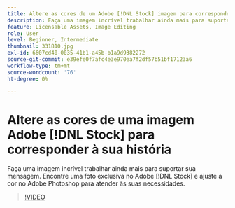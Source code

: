 ```yaml
---
title: Altere as cores de um Adobe [!DNL Stock] imagem para corresponder à sua história
description: Faça uma imagem incrível trabalhar ainda mais para suportar sua mensagem. Encontre uma foto exclusiva no Adobe [!DNL Stock] e ajuste a cor no Adobe Photoshop para atender às suas necessidades
feature: Licensable Assets, Image Editing
role: User
level: Beginner, Intermediate
thumbnail: 331810.jpg
exl-id: 6607cd40-0035-41b1-a45b-b1a9d9382272
source-git-commit: e39efe0f7afc4e3e970ea7f2df57b51bf17123a6
workflow-type: tm+mt
source-wordcount: '76'
ht-degree: 0%

---
```


# Altere as cores de uma imagem Adobe [!DNL Stock] para corresponder à sua história

Faça uma imagem incrível trabalhar ainda mais para suportar sua mensagem. Encontre uma foto exclusiva no Adobe [!DNL Stock] e ajuste a cor no Adobe Photoshop para atender às suas necessidades.

>[!VIDEO](https://video.tv.adobe.com/v/331810?hidetitle=true)
